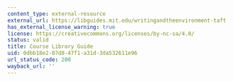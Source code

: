 ```yaml
---
content_type: external-resource
external_url: https://libguides.mit.edu/writingandtheenvironment-taft
has_external_license_warning: true
license: https://creativecommons.org/licenses/by-nc-sa/4.0/
status: valid
title: Course Library Guide
uid: 0dbb18e2-07d8-47f1-a31d-3da532611e96
url_status_code: 200
wayback_url: ''
---
```

